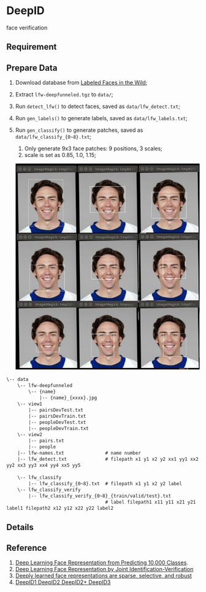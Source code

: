 # DeepID
face verification

## Requirement


## Prepare Data
1. Download database from [Labeled Faces in the Wild](http://vis-www.cs.umass.edu/lfw/index.html);
2. Extract `lfw-deepfunneled.tgz` to `data/`;
3. Run `detect_lfw()` to detect faces, saved as `data/lfw_detect.txt`;
5. Run `gen_labels()` to generate labels, saved as `data/lfw_labels.txt`;
4. Run `gen_classify()` to generate patches, saved as `data/lfw_classify_{0~8}.txt`;
    1. Only generate 9x3 face patches: 9 positions, 3 scales;
    3. scale is set as 0.85, 1.0, 1.15;

    ![patches](/images/patches.png)
    
```
\-- data
    \-- lfw-deepfunneled
        \-- {name}
            |-- {name}_{xxxx}.jpg
    \-- view1
        |-- pairsDevTest.txt
        |-- pairsDevTrain.txt
        |-- peopleDevTest.txt
        |-- peopleDevTrain.txt
    \-- view2
        |-- pairs.txt
        |-- people
    |-- lfw-names.txt               # name number
    |-- lfw_detect.txt              # filepath x1 y1 x2 y2 xx1 yy1 xx2 yy2 xx3 yy3 xx4 yy4 xx5 yy5
    
    \-- lfw_classify
        |-- lfw_classify_{0~8}.txt  # filepath x1 y1 x2 y2 label
    \-- lfw_classify_verify
        |-- lfw_classify_verify_{0~8}_{train/valid/test}.txt  
                                    # label filepath1 x11 y11 x21 y21 label1 filepath2 x12 y12 x22 y22 label2
```

## Details

## Reference
1. [Deep Learning Face Representation from Predicting 10,000 Classes](https://ieeexplore.ieee.org/document/6909640?tp=&arnumber=6909640&refinements%3D4291944822%26sortType%3Ddesc_p_Publication_Year%26ranges%3D2014_2014_p_Publication_Year%26pageNumber%3D284%26rowsPerPage%3D100=).
2. [Deep Learning Face Representation by Joint Identification-Verification](https://www.researchgate.net/publication/263237688_Deep_Learning_Face_Representation_by_Joint_Identification-Verification)
3. [Deeply learned face representations are sparse, selective, and robust](http://xueshu.baidu.com/s?wd=paperuri:%28107f066157bf469540490ec52b0e65cd%29&filter=sc_long_sign&tn=SE_xueshusource_2kduw22v&sc_vurl=http://ieeexplore.ieee.org/xpls/icp.jsp?arnumber=7298907&ie=utf-8&sc_us=5787535078988981639)
4. [DeepID1 DeepID2 DeepID2+ DeepID3](https://blog.csdn.net/yuanchheneducn/article/details/51034463)
